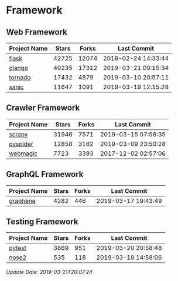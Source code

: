 # Framework

## Web Framework

| Project Name | Stars | Forks | Last Commit |
| ------------ | ----- | ----- | ----------- |
| [flask](https://github.com/pallets/flask) | 42725 | 12074 | 2019-02-24 14:33:44 |
| [django](https://github.com/django/django) | 40235 | 17312 | 2019-03-21 00:15:34 |
| [tornado](https://github.com/tornadoweb/tornado) | 17432 | 4879 | 2019-03-10 20:57:11 |
| [sanic](https://github.com/huge-success/sanic) | 11647 | 1091 | 2019-03-19 12:15:28 |

## Crawler Framework

| Project Name | Stars | Forks | Last Commit |
| ------------ | ----- | ----- | ----------- |
| [scrapy](https://github.com/scrapy/scrapy) | 31946 | 7571 | 2019-03-15 07:58:35 |
| [pyspider](https://github.com/binux/pyspider) | 12858 | 3162 | 2019-03-09 23:50:28 |
| [webmagic](https://github.com/code4craft/webmagic) | 7723 | 3393 | 2017-12-02 02:57:06 |

## GraphQL Framework

| Project Name | Stars | Forks | Last Commit |
| ------------ | ----- | ----- | ----------- |
| [graphene](https://github.com/graphql-python/graphene) | 4282 | 446 | 2019-03-17 19:43:49 |

## Testing Framework

| Project Name | Stars | Forks | Last Commit |
| ------------ | ----- | ----- | ----------- |
| [pytest](https://github.com/pytest-dev/pytest) | 3869 | 951 | 2019-03-20 20:58:48 |
| [nose2](https://github.com/nose-devs/nose2) | 535 | 118 | 2019-03-18 14:58:06 |

*Update Date: 2019-03-21T20:07:24*